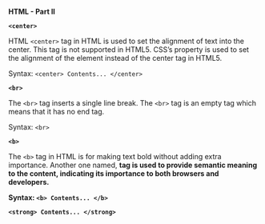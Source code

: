 **HTML - Part II**

**`<center>`**

HTML `<center>` tag in HTML is used to set the alignment of text into the center. This tag is not supported in HTML5. CSS’s property is used to set the alignment of the element instead of the center tag in HTML5.

Syntax: `<center> Contents... </center>`

**`<br>`**

The `<br>` tag inserts a single line break. The `<br>` tag is an empty tag which means that it has no end tag.

Syntax: `<br> `

**`<b>`**

The `<b>` tag in HTML is for making text bold without adding extra importance.  Another one named, <strong> tag is used to provide semantic meaning to the content, indicating its importance to both browsers and developers.

Syntax:
`<b> Contents... </b>`

`<strong> Contents... </strong>`





